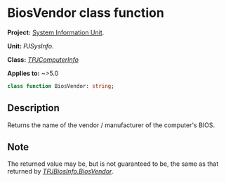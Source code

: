# BiosVendor class function

**Project:** [System Information Unit](../API.md).

**Unit:** _PJSysInfo_.

**Class:** _[TPJComputerInfo](./TPJComputerInfo.md)_

**Applies to:** ~>5.0

```pascal
class function BiosVendor: string;
```

## Description

Returns the name of the vendor / manufacturer of the computer's BIOS.

## Note

The returned value may be, but is not guaranteed to be, the same as that returned by _[TPJBiosInfo.BiosVendor](./TPJBiosInfo-BiosVendor.md)_.
